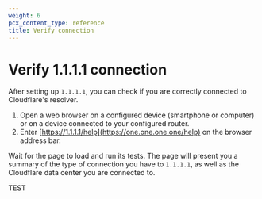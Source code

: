 ```yaml
---
weight: 6
pcx_content_type: reference
title: Verify connection
---
```


# Verify 1.1.1.1 connection

After setting up `1.1.1.1`, you can check if you are correctly connected to Cloudflare's resolver.

1. Open a web browser on a configured device (smartphone or computer) or on a device connected to your configured router.
2. Enter [https://1.1.1.1/help](https://one.one.one.one/help) on the browser address bar.

Wait for the page to load and run its tests. The page will present you a summary of the type of connection you have to `1.1.1.1`, as well as the Cloudflare data center you are connected to.

TEST
